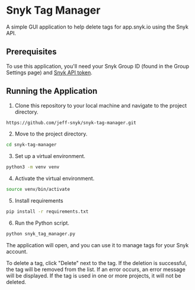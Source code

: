 # Snyk Tag Manager

A simple GUI application to help delete tags for app.snyk.io using the Snyk API.

## Prerequisites

To use this application, you'll need your Snyk Group ID (found in the Group Settings page) and [Snyk API token](https://docs.snyk.io/snyk-admin/snyk-broker/snyk-broker-code-agent/setting-up-the-code-agent-broker-client-deployment/step-1-obtaining-the-required-tokens-for-the-setup-procedure/obtaining-your-snyk-api-token).

## Running the Application
1. Clone this repository to your local machine and navigate to the project directory.
```bash
https://github.com/jeff-snyk/snyk-tag-manager.git
```

2. Move to the project directory.
```bash
cd snyk-tag-manager
```

3. Set up a virtual environment.
```bash
python3 -m venv venv
```

4. Activate the virtual environment.
```bash
source venv/bin/activate
```

5. Install requirements
```bash
pip install -r requirements.txt
```

6. Run the Python script.
```bash
python snyk_tag_manager.py
```

The application will open, and you can use it to manage tags for your Snyk account.

To delete a tag, click  "Delete" next to the tag. If the deletion is successful, the tag will be removed from the list. If an error occurs, an error message will be displayed.  If the tag is used in one or more projects, it will not be deleted.

